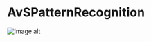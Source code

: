 # AvSPatternRecognition

![Image alt](https://github.comAl8xShu/AvSPatternRecognition/blob/master/AvSPatternRecognition.gif)
